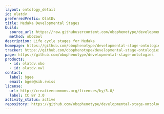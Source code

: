 ```yaml
---
layout: ontology_detail
id: olatdv
preferredPrefix: OlatDv
title: Medaka Developmental Stages
build:
  source_url: https://raw.githubusercontent.com/obophenotype/developmental-stage-ontologies/master/src/olatdv/olatdv.obo
  method: obo2owl
description: Life cycle stages for Medaka
homepage: https://github.com/obophenotype/developmental-stage-ontologies/wiki/OlatDv
tracker: https://github.com/obophenotype/developmental-stage-ontologies/issues
page: https://github.com/obophenotype/developmental-stage-ontologies
products:
  - id: olatdv.obo
  - id: olatdv.owl
contact:
  label: bgee
  email: bgee@sib.swiss
license:
  url: http://creativecommons.org/licenses/by/3.0/
  label: CC BY 3.0
activity_status: active
repository: https://github.com/obophenotype/developmental-stage-ontologies
---
```

